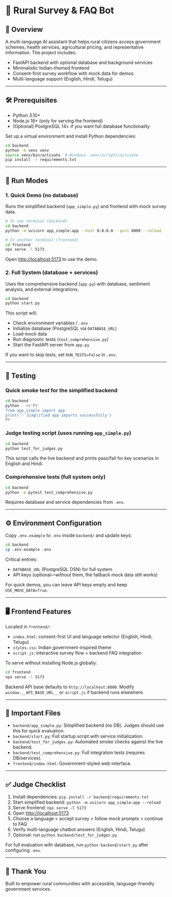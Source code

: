 # 🌾 Rural Survey & FAQ Bot

## 🎯 Overview
A multi-language AI assistant that helps rural citizens access government schemes, health services, agricultural pricing, and representative information. The project includes:

- FastAPI backend with optional database and background services
- Minimalistic Indian-themed frontend
- Consent-first survey workflow with mock data for demos
- Multi-language support (English, Hindi, Telugu)

---

## 🛠️ Prerequisites
- Python 3.10+
- Node.js 18+ (only for serving the frontend)
- (Optional) PostgreSQL 14+ if you want full database functionality

Set up a virtual environment and install Python dependencies:
```bash
cd backend
python -m venv venv
source venv/bin/activate  # Windows: venv\Scripts\activate
pip install -r requirements.txt
```

---

## 🚀 Run Modes
### 1. Quick Demo (no database)
Runs the simplified backend (`app_simple.py`) and frontend with mock survey data.

```bash
# In one terminal (backend)
cd backend
python -m uvicorn app_simple:app --host 0.0.0.0 --port 8000 --reload

# In another terminal (frontend)
cd frontend
npx serve -l 5173
```
Open [http://localhost:5173](http://localhost:5173) to use the demo.

### 2. Full System (database + services)
Uses the comprehensive backend (`app.py`) with database, sentiment analysis, and external integrations.

```bash
cd backend
python start.py
```
This script will:
- Check environment variables / `.env`
- Initialize database (PostgreSQL via `DATABASE_URL`)
- Load mock data
- Run diagnostic tests (`test_comprehensive.py`)
- Start the FastAPI server from `app.py`

If you want to skip tests, set `RUN_TESTS=False` in `.env`.

---

## 🧪 Testing
### Quick smoke test for the simplified backend
```bash
cd backend
python - <<'PY'
from app_simple import app
print('✅ Simplified app imports successfully')
PY
```

### Judge testing script (uses running `app_simple.py`)
```bash
cd backend
python test_for_judges.py
```
This script calls the live backend and prints pass/fail for key scenarios in English and Hindi.

### Comprehensive tests (full system only)
```bash
cd backend
python -m pytest test_comprehensive.py
```
Requires database and service dependencies from `.env`.

---

## ⚙️ Environment Configuration
Copy `.env.example` to `.env` inside `backend/` and update keys:
```bash
cd backend
cp .env.example .env
```

Critical entries:
- `DATABASE_URL` (PostgreSQL DSN) for full system
- API keys (optional—without them, the fallback mock data still works)

For quick demos, you can leave API keys empty and keep `USE_MOCK_DATA=True`.

---

## 🖥️ Frontend Features
Located in `frontend/`:
- `index.html`: consent-first UI and language selector (English, Hindi, Telugu)
- `styles.css`: Indian government-inspired theme
- `script.js`: interactive survey flow + backend FAQ integration

To serve without installing Node.js globally:
```bash
cd frontend
npx serve -l 5173
```

Backend API base defaults to `http://localhost:8000`. Modify `window.__API_BASE_URL__` or `script.js` if backend runs elsewhere.

---

## 📂 Important Files
- `backend/app_simple.py`: Simplified backend (no DB). Judges should use this for quick evaluation.
- `backend/start.py`: Full startup script with service initialization.
- `backend/test_for_judges.py`: Automated smoke checks against the live backend.
- `backend/test_comprehensive.py`: Full integration tests (requires DB/services).
- `frontend/index.html`: Government-styled web interface.

---

## ✅ Judge Checklist
1. Install dependencies: `pip install -r backend/requirements.txt`
2. Start simplified backend: `python -m uvicorn app_simple:app --reload`
3. Serve frontend: `npx serve -l 5173`
4. Open [http://localhost:5173](http://localhost:5173)
5. Choose a language > accept survey > follow mock prompts > continue to FAQ
6. Verify multi-language chatbot answers (English, Hindi, Telugu)
7. Optional: run `python backend/test_for_judges.py`

For full evaluation with database, run `python backend/start.py` after configuring `.env`.

---

## 🙏 Thank You
Built to empower rural communities with accessible, language-friendly government services.
